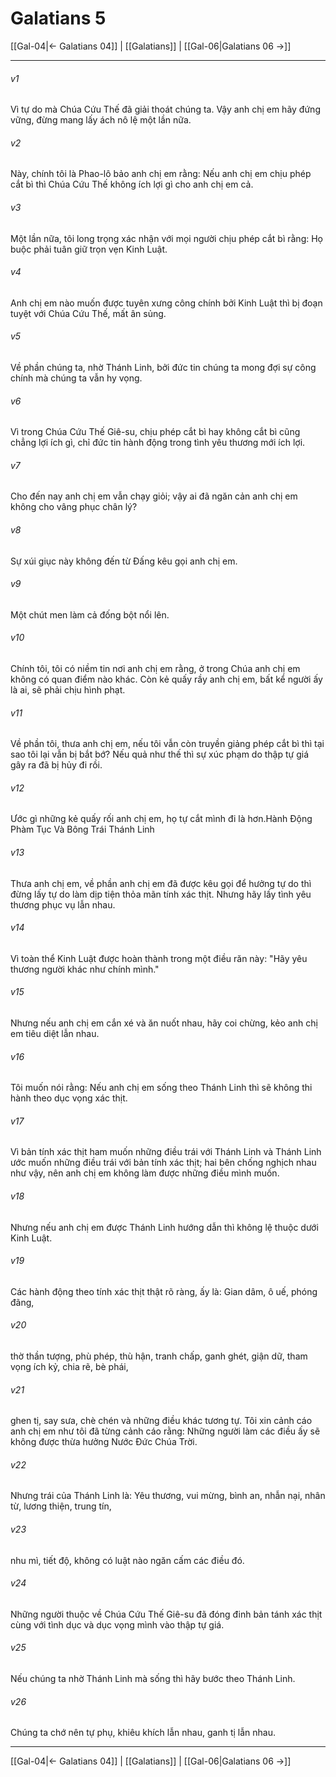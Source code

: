 # Galatians 5

[[Gal-04|← Galatians 04]] | [[Galatians]] | [[Gal-06|Galatians 06 →]]
***



###### v1 
Vì tự do mà Chúa Cứu Thế đã giải thoát chúng ta. Vậy anh chị em hãy đứng vững, đừng mang lấy ách nô lệ một lần nữa. 

###### v2 
Này, chính tôi là Phao-lô bảo anh chị em rằng: Nếu anh chị em chịu phép cắt bì thì Chúa Cứu Thế không ích lợi gì cho anh chị em cả. 

###### v3 
Một lần nữa, tôi long trọng xác nhận với mọi người chịu phép cắt bì rằng: Họ buộc phải tuân giữ trọn vẹn Kinh Luật. 

###### v4 
Anh chị em nào muốn được tuyên xưng công chính bởi Kinh Luật thì bị đoạn tuyệt với Chúa Cứu Thế, mất ân sủng. 

###### v5 
Về phần chúng ta, nhờ Thánh Linh, bởi đức tin chúng ta mong đợi sự công chính mà chúng ta vẫn hy vọng. 

###### v6 
Vì trong Chúa Cứu Thế Giê-su, chịu phép cắt bì hay không cắt bì cũng chẳng lợi ích gì, chỉ đức tin hành động trong tình yêu thương mới ích lợi. 

###### v7 
Cho đến nay anh chị em vẫn chạy giỏi; vậy ai đã ngăn cản anh chị em không cho vâng phục chân lý? 

###### v8 
Sự xúi giục này không đến từ Đấng kêu gọi anh chị em. 

###### v9 
Một chút men làm cả đống bột nổi lên. 

###### v10 
Chính tôi, tôi có niềm tin nơi anh chị em rằng, ở trong Chúa anh chị em không có quan điểm nào khác. Còn kẻ quấy rầy anh chị em, bất kể người ấy là ai, sẽ phải chịu hình phạt. 

###### v11 
Về phần tôi, thưa anh chị em, nếu tôi vẫn còn truyền giảng phép cắt bì thì tại sao tôi lại vẫn bị bắt bớ? Nếu quả như thế thì sự xúc phạm do thập tự giá gây ra đã bị hủy đi rồi. 

###### v12 
Ước gì những kẻ quấy rối anh chị em, họ tự cắt mình đi là hơn.Hành Động Phàm Tục Và Bông Trái Thánh Linh 

###### v13 
Thưa anh chị em, về phần anh chị em đã được kêu gọi để hưởng tự do thì đừng lấy tự do làm dịp tiện thỏa mãn tính xác thịt. Nhưng hãy lấy tình yêu thương phục vụ lẫn nhau. 

###### v14 
Vì toàn thể Kinh Luật được hoàn thành trong một điều răn này: "Hãy yêu thương người khác như chính mình." 

###### v15 
Nhưng nếu anh chị em cắn xé và ăn nuốt nhau, hãy coi chừng, kẻo anh chị em tiêu diệt lẫn nhau. 

###### v16 
Tôi muốn nói rằng: Nếu anh chị em sống theo Thánh Linh thì sẽ không thi hành theo dục vọng xác thịt. 

###### v17 
Vì bản tính xác thịt ham muốn những điều trái với Thánh Linh và Thánh Linh ước muốn những điều trái với bản tính xác thịt; hai bên chống nghịch nhau như vậy, nên anh chị em không làm được những điều mình muốn. 

###### v18 
Nhưng nếu anh chị em được Thánh Linh hướng dẫn thì không lệ thuộc dưới Kinh Luật. 

###### v19 
Các hành động theo tính xác thịt thật rõ ràng, ấy là: Gian dâm, ô uế, phóng đãng, 

###### v20 
thờ thần tượng, phù phép, thù hận, tranh chấp, ganh ghét, giận dữ, tham vọng ích kỷ, chia rẽ, bè phái, 

###### v21 
ghen tị, say sưa, chè chén và những điều khác tương tự. Tôi xin cảnh cáo anh chị em như tôi đã từng cảnh cáo rằng: Những người làm các điều ấy sẽ không được thừa hưởng Nước Đức Chúa Trời. 

###### v22 
Nhưng trái của Thánh Linh là: Yêu thương, vui mừng, bình an, nhẫn nại, nhân từ, lương thiện, trung tín, 

###### v23 
nhu mì, tiết độ, không có luật nào ngăn cấm các điều đó. 

###### v24 
Những người thuộc về Chúa Cứu Thế Giê-su đã đóng đinh bản tánh xác thịt cùng với tình dục và dục vọng mình vào thập tự giá. 

###### v25 
Nếu chúng ta nhờ Thánh Linh mà sống thì hãy bước theo Thánh Linh. 

###### v26 
Chúng ta chớ nên tự phụ, khiêu khích lẫn nhau, ganh tị lẫn nhau.

***
[[Gal-04|← Galatians 04]] | [[Galatians]] | [[Gal-06|Galatians 06 →]]
